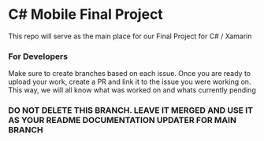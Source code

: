 # C\# Mobile Final Project
This repo will serve as the main place for our Final Project for C\# / Xamarin 

### For Developers

Make sure to create branches based on each issue. Once you are ready to upload your work, create a PR and link it to the issue you were working on.
This way, we will all know what was worked on and whats currently pending

### DO NOT DELETE THIS BRANCH. LEAVE IT MERGED AND USE IT AS YOUR README DOCUMENTATION UPDATER FOR MAIN BRANCH
